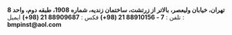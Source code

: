 __تهران، خیابان ولیعصر، بالاتر از زرتشت، ساختمان زندیه،
شماره 1908، طبقه دوم، واحد 8__
تلفن : __7 - 88910156 21 (98+)__
فکس : __88909687 21 (98+)__
ایمیل : __bmpinst@aol.com__